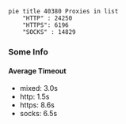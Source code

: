 
```mermaid
pie title 40380 Proxies in list
    "HTTP" : 24250
    "HTTPS": 6196
    "SOCKS" : 14829
```

### Some Info
#### Average Timeout

- mixed: 3.0s
- http: 1.5s
- https: 8.6s
- socks: 6.5s